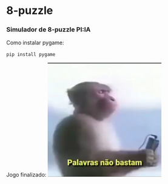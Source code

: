 # 8-puzzle
### Simulador de 8-puzzle PI:IA
Como instalar pygame:
```sh
pip install pygame
```
Jogo finalizado:
<img src="/assets/background.jpg">
